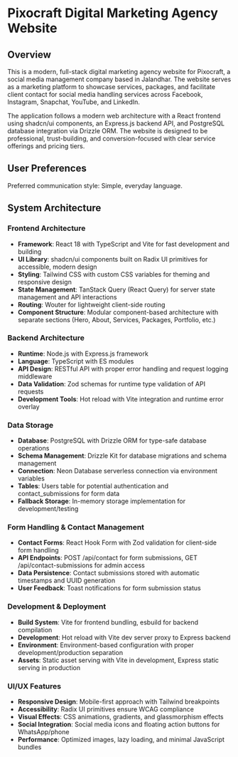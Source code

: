 # Pixocraft Digital Marketing Agency Website

## Overview

This is a modern, full-stack digital marketing agency website for Pixocraft, a social media management company based in Jalandhar. The website serves as a marketing platform to showcase services, packages, and facilitate client contact for social media handling services across Facebook, Instagram, Snapchat, YouTube, and LinkedIn.

The application follows a modern web architecture with a React frontend using shadcn/ui components, an Express.js backend API, and PostgreSQL database integration via Drizzle ORM. The website is designed to be professional, trust-building, and conversion-focused with clear service offerings and pricing tiers.

## User Preferences

Preferred communication style: Simple, everyday language.

## System Architecture

### Frontend Architecture
- **Framework**: React 18 with TypeScript and Vite for fast development and building
- **UI Library**: shadcn/ui components built on Radix UI primitives for accessible, modern design
- **Styling**: Tailwind CSS with custom CSS variables for theming and responsive design
- **State Management**: TanStack Query (React Query) for server state management and API interactions
- **Routing**: Wouter for lightweight client-side routing
- **Component Structure**: Modular component-based architecture with separate sections (Hero, About, Services, Packages, Portfolio, etc.)

### Backend Architecture
- **Runtime**: Node.js with Express.js framework
- **Language**: TypeScript with ES modules
- **API Design**: RESTful API with proper error handling and request logging middleware
- **Data Validation**: Zod schemas for runtime type validation of API requests
- **Development Tools**: Hot reload with Vite integration and runtime error overlay

### Data Storage
- **Database**: PostgreSQL with Drizzle ORM for type-safe database operations
- **Schema Management**: Drizzle Kit for database migrations and schema management
- **Connection**: Neon Database serverless connection via environment variables
- **Tables**: Users table for potential authentication and contact_submissions for form data
- **Fallback Storage**: In-memory storage implementation for development/testing

### Form Handling & Contact Management
- **Contact Forms**: React Hook Form with Zod validation for client-side form handling
- **API Endpoints**: POST /api/contact for form submissions, GET /api/contact-submissions for admin access
- **Data Persistence**: Contact submissions stored with automatic timestamps and UUID generation
- **User Feedback**: Toast notifications for form submission status

### Development & Deployment
- **Build System**: Vite for frontend bundling, esbuild for backend compilation
- **Development**: Hot reload with Vite dev server proxy to Express backend
- **Environment**: Environment-based configuration with proper development/production separation
- **Assets**: Static asset serving with Vite in development, Express static serving in production

### UI/UX Features
- **Responsive Design**: Mobile-first approach with Tailwind breakpoints
- **Accessibility**: Radix UI primitives ensure WCAG compliance
- **Visual Effects**: CSS animations, gradients, and glassmorphism effects
- **Social Integration**: Social media icons and floating action buttons for WhatsApp/phone
- **Performance**: Optimized images, lazy loading, and minimal JavaScript bundles